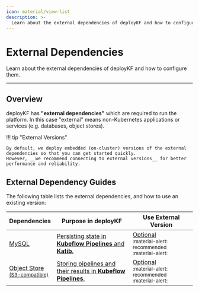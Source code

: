 ```yaml
---
icon: material/view-list
description: >-
  Learn about the external dependencies of deployKF and how to configure them.
---
```


# External Dependencies

Learn about the external dependencies of deployKF and how to configure them.

---

## Overview

deployKF has __"external dependencies"__ which are required to run the platform.
In this case "external" means non-Kubernetes applications or services (e.g. databases, object stores).

!!! tip "External Versions"

    By default, we deploy embedded (on-cluster) versions of the external dependencies so that you can get started quickly.
    However, __we recommend connecting to external versions__ for better performance and reliability.

## External Dependency Guides

The following table lists the external dependencies, and how to use an existing version:

Dependencies | Purpose in deployKF | Use External Version
--- | --- | ---
[MySQL](./external/mysql.md#what-is-mysql) | [Persisting state in __Kubeflow Pipelines__ and __Katib__.](./external/mysql.md#why-does-deploykf-use-mysql) | [Optional](./external/mysql.md#connect-an-external-mysql)<br><small>:material-alert: recommended :material-alert:</small>
[Object Store<br><small>(S3-compatible)</small>](./external/object-store.md#what-is-an-object-store) | [Storing pipelines and their results in __Kubeflow Pipelines__.](./external/object-store.md#why-does-deploykf-use-an-object-store) | [Optional](./external/object-store.md#connect-an-external-object-store)<br><small>:material-alert: recommended :material-alert:</small>
